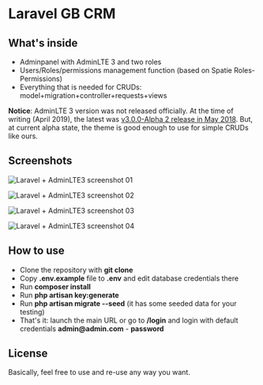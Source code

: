 # Laravel GB CRM

## What's inside

- Adminpanel with AdminLTE 3 and two roles
- Users/Roles/permissions management function (based on Spatie Roles-Permissions)
- Everything that is needed for CRUDs: model+migration+controller+requests+views


__Notice__: AdminLTE 3 version was not released officially. At the time of writing (April 2019), the latest was [v3.0.0-Alpha 2 release in May 2018](https://github.com/ColorlibHQ/AdminLTE/releases/tag/v3.0.0-alpha.2). But, at current alpha state, the theme is good enough to use for simple CRUDs like ours.

## Screenshots

![Laravel + AdminLTE3 screenshot 01]()

![Laravel + AdminLTE3 screenshot 02]()

![Laravel + AdminLTE3 screenshot 03]()

![Laravel + AdminLTE3 screenshot 04]()

## How to use

- Clone the repository with __git clone__
- Copy __.env.example__ file to __.env__ and edit database credentials there
- Run __composer install__
- Run __php artisan key:generate__
- Run __php artisan migrate --seed__ (it has some seeded data for your testing)
- That's it: launch the main URL or go to __/login__ and login with default credentials __admin@admin.com__ - __password__

## License

Basically, feel free to use and re-use any way you want.
